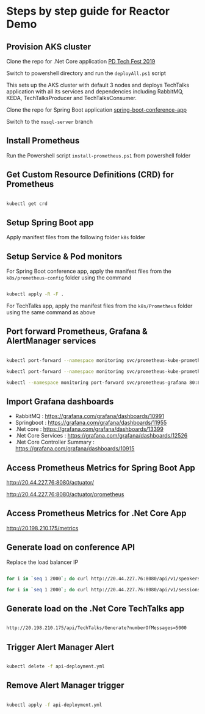 # Steps by step guide for Reactor Demo

## Provision AKS cluster

Clone the repo for .Net Core application
[PD Tech Fest 2019](https://github.com/NileshGule/pd-tech-fest-2019.git)

Switch to powershell directory and run the `deployAll.ps1` script

This sets up the AKS cluster with default 3 nodes and deploys TechTalks application with all its services and dependencies including RabbitMQ, KEDA, TechTalksProducer and TechTalksConsumer.

Clone the repo for Spring Boot application
[spring-boot-conference-app](https://github.com/NileshGule/spring-boot-conference-app)

Switch to the `mssql-server` branch

## Install Prometheus

Run the Powershell script `install-prometheus.ps1` from powershell folder

## Get Custom Resource Definitions (CRD) for Prometheus

```bash

kubectl get crd

```

## Setup Spring Boot app

Apply manifest files from the following folder `k8s` folder

## Setup Service & Pod monitors
For Spring Boot conference app, apply the manifest files from the `k8s/prometheus-config` folder using the command

```bash

kubectl apply -R -F .

```

For TechTalks app, apply the manifest files from the `k8s/Prometheus` folder using the same command as above

## Port forward Prometheus, Grafana & AlertManager services

```bash

kubectl port-forward --namespace monitoring svc/prometheus-kube-prometheus-prometheus 9090:9090

kubectl port-forward --namespace monitoring svc/prometheus-kube-prometheus-alertmanager 9093:9093

kubectl --namespace monitoring port-forward svc/prometheus-grafana 80:80

```
## Import Grafana dashboards

- RabbitMQ : https://grafana.com/grafana/dashboards/10991
- Springboot : https://grafana.com/grafana/dashboards/11955
- .Net core : https://grafana.com/grafana/dashboards/13399
- .Net Core Services : https://grafana.com/grafana/dashboards/12526
- .Net Core Controller Summary : https://grafana.com/grafana/dashboards/10915

## Access Prometheus Metrics for Spring Boot App

http://20.44.227.76:8080/actuator/

http://20.44.227.76:8080/actuator/prometheus

## Access Prometheus Metrics for .Net Core App

http://20.198.210.175/metrics
## Generate load on conference API

Replace the load balancer IP

```bash

for i in `seq 1 2000`; do curl http://20.44.227.76:8080/api/v1/speakers/; done

for i in `seq 1 2000`; do curl http://20.44.227.76:8080/api/v1/sessions/; done

```

## Generate load on the .Net Core TechTalks app

```bash

http://20.198.210.175/api/TechTalks/Generate?numberOfMessages=5000

```

## Trigger Alert Manager Alert

```bash

kubectl delete -f api-deployment.yml

```

## Remove Alert Manager trigger

```bash

kubectl apply -f api-deployment.yml

```